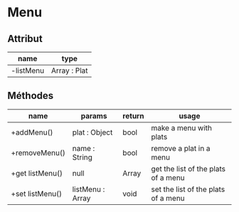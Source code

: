 # Menu

## Attribut

| name | type
| --- | ---
| -listMenu | Array : Plat

## Méthodes

| name | params | return | usage
| --- | --- | --- | ---
+addMenu()| plat : Object| bool | make a menu with plats
+removeMenu()|name : String| bool | remove a plat in a menu
+get listMenu()| null | Array<Plat>| get the list of the plats of a menu
+set listMenu()| listMenu : Array<Plat>| void | set the list of the plats of a menu
